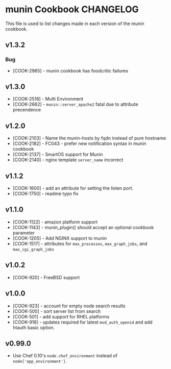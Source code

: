 munin Cookbook CHANGELOG
========================
This file is used to list changes made in each version of the munin cookbook.


v1.3.2
------
### Bug
- [COOK-2965] - munin cookbook has foodcritic failures

v1.3.0
------
- [COOK-2518] - Multi Environment
- [COOK-2662] - `munin::server_apache2` fatal due to attribute precendence

v1.2.0
------
- [COOK-2103] - Name the munin-hosts by fqdn instead of pure hostname
- [COOK-2182] - FC043 - prefer new notification syntax in munin
  cookbook
- [COOK-2137] - SmartOS support for Munin
- [COOK-2140] - nginx template `server_name` incorrect

v1.1.2
------
- [COOK-1600] - add an attribute for setting the listen port.
- [COOK-1750] - readme typo fix

v1.1.0
------
- [COOK-1122] - amazon platform support
- [COOK-1143] - munin_plugin() should accept an optional cookbook parameter
- [COOK-1205] - Add NGINX support to munin
- [COOK-1517] - attributes for `max_processes`, `max_graph_jobs`, and `max_cgi_graph_jobs`

v1.0.2
------
- [COOK-920] - FreeBSD support

v1.0.0
------
- [COOK-923] - account for empty node search results
- [COOK-500] - sort server list from search
- [COOK-501] - add support for RHEL platforms
- [COOK-918] - updates required for latest `mod_auth_openid` and add htauth basic option.

v0.99.0
------
- Use Chef 0.10's `node.chef_environment` instead of `node['app_environment']`.
